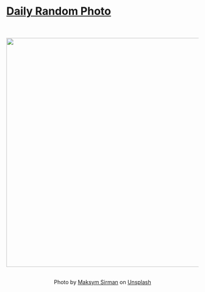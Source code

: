# [Daily Random Photo](https://www.dailyrandomphoto.com/)

<div align="center">
  <br>
  <br>
  <a href="https://www.dailyrandomphoto.com/p/2021/2021-03-05/"><img src="https://images.unsplash.com/photo-1613085628218-d08b3a264f86?crop=entropy&cs=tinysrgb&fit=max&fm=jpg&ixid=MXw3NzUwOHwwfDF8cmFuZG9tfHx8fHx8fHw&ixlib=rb-1.2.1&q=80&w=1080" width="600px"></a>
  <br>
  <br>
  <p class="has-text-grey">Photo by <a href="https://unsplash.com/@makstron?utm_source=Daily%20Random%20Photo&amp;utm_medium=referral" target="_blank" rel="noopener noreferrer">Maksym Sirman</a> on <a href="https://unsplash.com/photos/lEuxYh1kftg?utm_source=Daily%20Random%20Photo&amp;utm_medium=referral" target="_blank" rel="noopener noreferrer">Unsplash</a></p>
</div>
